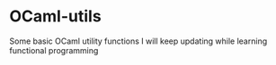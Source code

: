 # OCaml-utils
Some basic OCaml utility functions I will keep updating while learning functional programming
